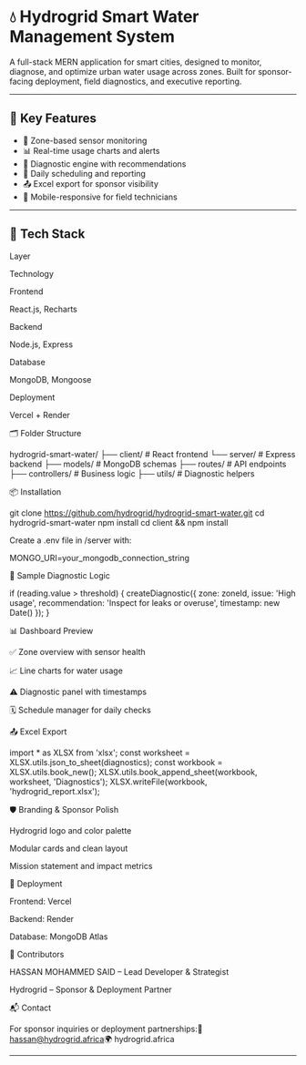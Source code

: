 # 💧 Hydrogrid Smart Water Management System

A full-stack MERN application for smart cities, designed to monitor, diagnose, and optimize urban water usage across zones. Built for sponsor-facing deployment, field diagnostics, and executive reporting.

---

## 🚀 Key Features

- 📍 Zone-based sensor monitoring
- 📊 Real-time usage charts and alerts
- 🧠 Diagnostic engine with recommendations
- 📅 Daily scheduling and reporting
- 📤 Excel export for sponsor visibility
- 📱 Mobile-responsive for field technicians

---

## 🧱 Tech Stack

Layer

Technology

Frontend

React.js, Recharts

Backend

Node.js, Express

Database

MongoDB, Mongoose

Deployment

Vercel + Render

🗂️ Folder Structure

hydrogrid-smart-water/
├── client/              # React frontend
└── server/              # Express backend
    ├── models/          # MongoDB schemas
    ├── routes/          # API endpoints
    ├── controllers/     # Business logic
    ├── utils/           # Diagnostic helpers

📦 Installation

git clone https://github.com/hydrogrid/hydrogrid-smart-water.git
cd hydrogrid-smart-water
npm install
cd client && npm install

Create a .env file in /server with:

MONGO_URI=your_mongodb_connection_string

🧪 Sample Diagnostic Logic

if (reading.value > threshold) {
  createDiagnostic({
    zone: zoneId,
    issue: 'High usage',
    recommendation: 'Inspect for leaks or overuse',
    timestamp: new Date()
  });
}

📊 Dashboard Preview

✅ Zone overview with sensor health

📈 Line charts for water usage

⚠️ Diagnostic panel with timestamps

🗓️ Schedule manager for daily checks

📤 Excel Export

import * as XLSX from 'xlsx';
const worksheet = XLSX.utils.json_to_sheet(diagnostics);
const workbook = XLSX.utils.book_new();
XLSX.utils.book_append_sheet(workbook, worksheet, 'Diagnostics');
XLSX.writeFile(workbook, 'hydrogrid_report.xlsx');

🛡️ Branding & Sponsor Polish

Hydrogrid logo and color palette

Modular cards and clean layout

Mission statement and impact metrics

📍 Deployment

Frontend: Vercel

Backend: Render

Database: MongoDB Atlas

🤝 Contributors

HASSAN MOHAMMED SAID – Lead Developer & Strategist

Hydrogrid – Sponsor & Deployment Partner

📬 Contact

For sponsor inquiries or deployment partnerships:📧 hassan@hydrogrid.africa🌍 hydrogrid.africa


---



